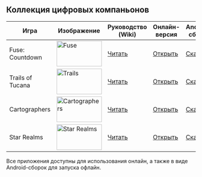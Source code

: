 ## Коллекция цифровых компаньонов

| Игра             | Изображение | Руководство (Wiki)                                                                          | Онлайн-версия                                                                                            | Android-сборка                                                        |
|------------------|-------------|---------------------------------------------------------------------------------------------|-----------------------------------------------------------------------------------------------------------|------------------------------------------------------------------------|
| Fuse: Countdown  | <img width="120" height="68" alt="Fuse" src="https://github.com/user-attachments/assets/3f46be28-7b92-410f-b25c-359efea03861" /> | [Читать](https://github.com/LoneCubeGames/board-games-apps/wiki/Fuse:-Countdown)            | [Открыть](https://lonecubegames.github.io/board-games-apps/fuse-countdown-companion)                     | [Скачать](https://github.com/LoneCubeGames/board-games-apps/releases) |
| Trails of Tucana | <img width="120" height="68" alt="Trails" src="https://github.com/user-attachments/assets/e1a0a174-1b65-4a95-b632-092f19673f09" /> | [Читать](https://github.com/LoneCubeGames/board-games-apps/wiki/Trails-Of-Tucana-Companion) | [Открыть](https://lonecubegames.github.io/board-games-apps/trails-of-tucana-companion)                   | [Скачать](https://github.com/LoneCubeGames/board-games-apps/releases) |
| Cartographers    | <img width="120" height="68" alt="Cartographers" src="https://github.com/user-attachments/assets/6841a0df-aea1-46aa-9646-9eb2101ada9f" /> | [Читать](https://github.com/LoneCubeGames/board-games-apps/wiki/Cartographers-Companion)    | [Открыть](https://lonecubegames.github.io/board-games-apps/cartographers-companion)                      | [Скачать](https://github.com/LoneCubeGames/board-games-apps/releases) |
| Star Realms      | <img width="120" height="68" alt="Star Realms" src="https://github.com/user-attachments/assets/be9a36bb-034e-4015-8c6a-7d5b3fa4b81b" /> | [Читать](https://github.com/LoneCubeGames/board-games-apps/wiki/Star-Realms-Companion)      | [Открыть](https://lonecubegames.github.io/board-games-apps/star-realms-companion)                        | [Скачать](https://github.com/LoneCubeGames/board-games-apps/releases) |

Все приложения доступны для использования онлайн, а также в виде Android-сборок для запуска офлайн.
